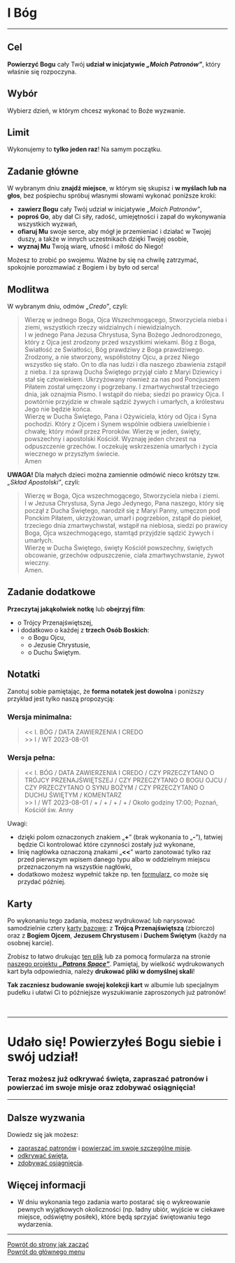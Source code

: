 # <span class="status status-list"><span class="status status-god">I</span> Bóg</span>
---
## Cel
**Powierzyć Bogu** cały Twój **udział w inicjatywie _„Moich Patronów”_**, który właśnie się rozpoczyna.
## Wybór
Wybierz <span class="selected-day-info">dzień</span>, w którym chcesz wykonać to Boże wyzwanie.
## Limit
Wykonujemy to **tylko jeden raz**! Na samym początku.
## Zadanie główne
W <span class="selected-day-info">wybranym dniu</span> **znajdź miejsce**, w którym się skupisz i **w myślach lub na głos**, bez pośpiechu spróbuj własnymi słowami wykonać poniższe kroki:
- **zawierz Bogu** cały Twój udział w inicjatywie _„Moich Patronów”_,
- **poproś Go**, aby dał Ci siły, radość, umiejętności i zapał do wykonywania wszystkich wyzwań,
- **ofiaruj Mu** swoje serce, aby mógł je przemieniać i działać w Twojej duszy, a także w innych uczestnikach dzięki Twojej osobie,
- **wyznaj Mu** Twoją wiarę, ufność i miłość do Niego!

Możesz to zrobić po swojemu. Ważne by się na chwilę zatrzymać, spokojnie porozmawiać z Bogiem i by było od serca!

## Modlitwa
W <span class="selected-day-info">wybranym dniu</span>, odmów _„Credo”_, czyli:
> Wierzę w jednego Boga, Ojca Wszechmogącego, Stworzyciela nieba i ziemi, wszystkich rzeczy widzialnych i niewidzialnych.  
> I w jednego Pana Jezusa Chrystusa, Syna Bożego Jednorodzonego, który z Ojca jest zrodzony przed wszystkimi wiekami. Bóg z Boga, Światłość ze Światłości, Bóg prawdziwy z Boga prawdziwego. Zrodzony, a nie stworzony, współistotny Ojcu, a przez Niego wszystko się stało. On to dla nas ludzi i dla naszego zbawienia zstąpił z nieba. I za sprawą Ducha Świętego przyjął ciało z Maryi Dziewicy i stał się człowiekiem. Ukrzyżowany również za nas pod Poncjuszem Piłatem został umęczony i pogrzebany. I zmartwychwstał trzeciego dnia, jak oznajmia Pismo. I wstąpił do nieba; siedzi po prawicy Ojca. I powtórnie przyjdzie w chwale sądzić żywych i umarłych, a królestwu Jego nie będzie końca.  
> Wierzę w Ducha Świętego, Pana i Ożywiciela, który od Ojca i Syna pochodzi. Który z Ojcem i Synem wspólnie odbiera uwielbienie i chwałę; który mówił przez Proroków. Wierzę w jeden, święty, powszechny i apostolski Kościół. Wyznaję jeden chrzest na odpuszczenie grzechów. I oczekuję wskrzeszenia umarłych i życia wiecznego w przyszłym świecie.  
> Amen

**UWAGA!** Dla małych dzieci można zamiennie odmówić nieco krótszy tzw. _„Skład Apostolski”_, czyli:
> Wierzę w Boga, Ojca wszechmogącego, Stworzyciela nieba i ziemi.  
> I w Jezusa Chrystusa, Syna Jego Jedynego, Pana naszego, który się począł z Ducha Świętego, narodził się z Maryi Panny, umęczon pod Ponckim Piłatem, ukrzyżowan, umarł i pogrzebion, zstąpił do piekieł, trzeciego dnia zmartwychwstał, wstąpił na niebiosa, siedzi po prawicy Boga, Ojca wszechmogącego, stamtąd przyjdzie sądzić żywych i umarłych.  
> Wierzę w Ducha Świętego, święty Kościół powszechny, świętych obcowanie, grzechów odpuszczenie, ciała zmartwychwstanie, żywot wieczny.  
> Amen.
## Zadanie dodatkowe
**Przeczytaj jakąkolwiek notkę** lub **obejrzyj film**:
- o Trójcy Przenajświętszej,
- i dodatkowo o każdej z **trzech Osób Boskich**:
  - o Bogu Ojcu,
  - o Jezusie Chrystusie,
  - o Duchu Świętym.
## Notatki
Zanotuj sobie pamiętając, że **forma notatek jest dowolna** i poniższy przykład jest tylko naszą propozycją:
### Wersja minimalna:
> \<\< I. BÓG / DATA ZAWIERZENIA I CREDO  
> \>\> I / WT 2023-08-01
### Wersja pełna:
> \<\< I. BÓG / DATA ZAWIERZENIA I CREDO / CZY PRZECZYTANO O TRÓJCY PRZENAJŚWIĘTSZEJ / CZY PRZECZYTANO O BOGU OJCU / CZY PRZECZYTANO O SYNU BOŻYM / CZY PRZECZYTANO O DUCHU ŚWIĘTYM / KOMENTARZ  
> \>\> I / WT 2023-08-01 / + / + / + / + / Około godziny 17:00; Poznań, Kościół św. Anny

Uwagi:
- dzięki polom oznaczonych znakiem „**+**” (brak wykonania to „**-**”), łatwiej będzie Ci kontrolować które czynności zostały już wykonane,
- linię nagłówka oznaczoną znakami „**<<**” warto zanotować tylko raz przed pierwszym wpisem danego typu albo w oddzielnym miejscu przeznaczonym na wszystkie nagłówki,
- dodatkowo możesz wypełnić także np. ten [formularz](../../pl/pdf/lista_v1_i_bog_j_narodziny_i_sakramenty_ya_patroni_moich_imion.pdf), co może się przydać później.

## Karty
Po wykonaniu tego zadania, możesz wydrukować lub narysować samodzielnie cztery [karty bazowe](karty_kolekcjonerskie.md#karty-kolekcjonerskie-karty-bazowe): z **Trójcą Przenajświętszą** (zbiorczo) oraz z **Bogiem Ojcem**, **Jezusem Chrystusem** i **Duchem Świętym** (każdy na osobnej karcie).

Zrobisz to łatwo drukując [ten plik](/pl/pdf/karty_bazowe.zip) lub za pomocą formularza na stronie [naszego projektu **_„Patrons Space”_**](https://pl.patrons.space/cards). Pamiętaj, by wielkość wydrukowanych kart była odpowiednia, należy **drukować pliki w domyślnej skali**!

**Tak zaczniesz budowanie swojej kolekcji kart** w albumie lub specjalnym pudełku i ułatwi Ci to późniejsze wyszukiwanie zaproszonych już patronów!
<br />
<br />
<br />

---
# Udało się! Powierzyłeś **Bogu** siebie i swój udział!
### Teraz możesz już odkrywać święta, zapraszać patronów i powierzać im swoje misje oraz zdobywać osiągnięcia!
---

## Dalsze wyzwania
Dowiedz się jak możesz:
- [zapraszać patronów](jak_zapraszac_patronow.md) i [powierzać im swoje szczególne misje](jak_powierzac_patronom_swoje_szczegolne_misje.md).
- [odkrywać święta](jak_odkrywac_swieta.md),
- [zdobywać osiągnięcia](jak_zdobywac_osiagniecia.md).

## <span id="bog-wiecej-informacji">Więcej informacji</span>
- W dniu wykonania tego zadania warto postarać się o wykreowanie pewnych wyjątkowych okoliczności (np. ładny ubiór, wyjście w ciekawe miejsce, odświętny posiłek), które będą sprzyjać świętowaniu tego wydarzenia.

---
[Powrót do strony jak zacząć](jak_zaczac.md#jak-zaczac-bog)  
[Powrót do głównego menu](index.md)
